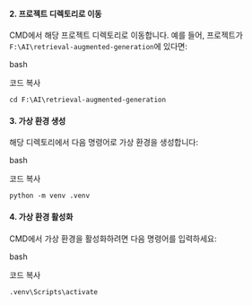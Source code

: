 
#### 2. **프로젝트 디렉토리로 이동**

CMD에서 해당 프로젝트 디렉토리로 이동합니다. 예를 들어, 프로젝트가 `F:\AI\retrieval-augmented-generation`에 있다면:

bash

코드 복사

`cd F:\AI\retrieval-augmented-generation`

#### 3. **가상 환경 생성**

해당 디렉토리에서 다음 명령어로 가상 환경을 생성합니다:

bash

코드 복사

`python -m venv .venv`

#### 4. **가상 환경 활성화**

CMD에서 가상 환경을 활성화하려면 다음 명령어를 입력하세요:

bash

코드 복사

`.venv\Scripts\activate`